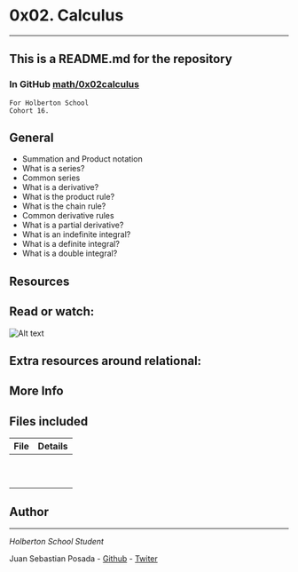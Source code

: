 # 0x02. Calculus
***
## This is a README.md for the repository
### In GitHub [math/0x02calculus]()
```
For Holberton School
Cohort 16.
```
## General

* Summation and Product notation
* What is a series?
* Common series
* What is a derivative?
* What is the product rule?
* What is the chain rule?
* Common derivative rules
* What is a partial derivative?
* What is an indefinite integral?
* What is a definite integral?
* What is a double integral?

## Resources

## Read or watch:

![Alt text](https://holbertonintranet.s3.amazonaws.com/uploads/medias/2018/9/f36e4add97ca7a303b2f.jpg?X-Amz-Algorithm=AWS4-HMAC-SHA256&X-Amz-Credential=AKIARDDGGGOU5BHMTQX4%2F20220803%2Fus-east-1%2Fs3%2Faws4_request&X-Amz-Date=20220803T165610Z&X-Amz-Expires=86400&X-Amz-SignedHeaders=host&X-Amz-Signature=fbf5b52045c2db0ce1bc25cb38ced83b7305ce709762a4433c6e7bcac7946f9e)

## Extra resources around relational:

## More Info

## Files included

| File                 | Details                                    |
|--------------------- | ------------------------------------------ |
| []() |	       |
| []() |	       |
| []() |	       |
| []() |	       |
| []() |	       |
| []() |	       |
| []() |	       |
| []() |	       |
| []() |	       |
| []() |	       |


## Author
***
*Holberton School Student*

Juan Sebastian Posada  - [Github](https://github.com/Juansepo13) - [Twiter](https://twitter.com/@JuanSeb35904130)